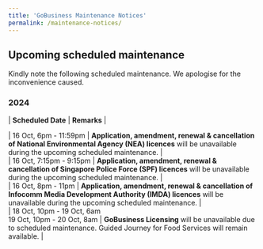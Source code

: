 ```yaml
---
title: 'GoBusiness Maintenance Notices'
permalink: /maintenance-notices/
---
```


## Upcoming scheduled maintenance

Kindly note the following scheduled maintenance. We apologise for the inconvenience caused. 


### 2024 

| **Scheduled Date** | **Remarks** |  



| 16 Oct, 6pm - 11:59pm | **Application, amendment, renewal & cancellation of National Environmental Agency (NEA) licences** will be unavailable during the upcoming scheduled maintenance. |       
| 16 Oct, 7:15pm - 9:15pm | **Application, amendment, renewal & cancellation of Singapore Police Force (SPF) licences** will be unavailable during the upcoming scheduled maintenance. |     
| 16 Oct, 8pm - 11pm | **Application, amendment, renewal & cancellation of Infocomm Media Development Authority (IMDA) licences** will be unavailable during the upcoming scheduled maintenance. |      
| 18 Oct, 10pm - 19 Oct, 6am<br>19 Oct, 10pm - 20 Oct, 8am | **GoBusiness Licensing** will be unavailable due to scheduled maintenance. Guided Journey for Food Services will remain available. | 
 


<script src="/jquery/jquery.min.js"></script> <script src="/jquery/resize-tables.js"></script>
